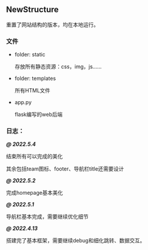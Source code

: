 ## NewStructure

重置了网站结构的版本，均在本地运行。


### 文件
- folder: static

    存放所有静态资源：css，img，js……

- folder: templates

    所有HTML文件

- app.py
  
    flask编写的web后端

### 日志：

**_@ 2022.5.4_**

结束所有可以完成的美化

其余包括team图标、footer、导航栏title还需要设计

**_@ 2022.5.2_**

完成homepage基本美化

**_@ 2022.5.1_**

导航栏基本完成，需要继续优化细节

**_@ 2022.4.13_**

搭建完了基本框架，需要继续debug和细化跳转、数据交互。
